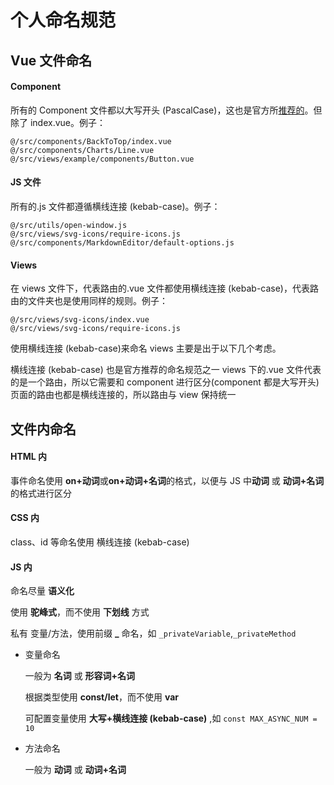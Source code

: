 # 个人命名规范

## Vue 文件命名

#### Component

所有的 Component 文件都以大写开头 (PascalCase)，这也是官方所[推荐的](https://cn.vuejs.org/v2/style-guide/index.html#%E5%8D%95%E6%96%87%E4%BB%B6%E7%BB%84%E4%BB%B6%E6%96%87%E4%BB%B6%E7%9A%84%E5%A4%A7%E5%B0%8F%E5%86%99-%E5%BC%BA%E7%83%88%E6%8E%A8%E8%8D%90)。但除了 index.vue。例子：

```
@/src/components/BackToTop/index.vue
@/src/components/Charts/Line.vue
@/src/views/example/components/Button.vue
```

#### JS 文件

所有的.js 文件都遵循横线连接 (kebab-case)。例子：

```
@/src/utils/open-window.js
@/src/views/svg-icons/require-icons.js
@/src/components/MarkdownEditor/default-options.js
```

#### Views

在 views 文件下，代表路由的.vue 文件都使用横线连接 (kebab-case)，代表路由的文件夹也是使用同样的规则。例子：

```
@/src/views/svg-icons/index.vue
@/src/views/svg-icons/require-icons.js
```

使用横线连接 (kebab-case)来命名 views 主要是出于以下几个考虑。

横线连接 (kebab-case) 也是官方推荐的命名规范之一
views 下的.vue 文件代表的是一个路由，所以它需要和 component 进行区分(component 都是大写开头)
页面的路由也都是横线连接的，所以路由与 view 保持统一

## 文件内命名

#### HTML 内

事件命名使用 **on+动词**或**on+动词+名词**的格式，以便与 JS 中**动词** 或 **动词+名词**的格式进行区分

#### CSS 内

class、id 等命名使用 横线连接 (kebab-case)

#### JS 内

命名尽量 **语义化**

使用 **驼峰式**，而不使用 **下划线** 方式

私有 变量/方法，使用前缀 **\_** 命名，如 `_privateVariable`,`_privateMethod`

- 变量命名

  一般为 **名词** 或 **形容词+名词**

  根据类型使用 **const/let**，而不使用 **var**

  可配置变量使用 **大写+横线连接 (kebab-case)** ,如 `const MAX_ASYNC_NUM = 10`

- 方法命名

  一般为 **动词** 或 **动词+名词**
